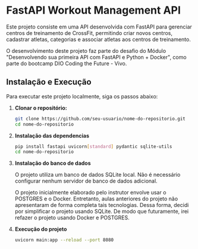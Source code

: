 # FastAPI Workout Management API

Este projeto consiste em uma API desenvolvida com FastAPI para gerenciar centros de treinamento de CrossFit, permitindo criar novos centros, cadastrar atletas, categorias e associar atletas aos centros de treinamento.

O desenvolvimento deste projeto faz parte do desafio do Módulo "Desenvolvendo sua primeira API com FastAPI e Python + Docker", como parte do bootcamp DIO Coding the Future - Vivo.

## Instalação e Execução

Para executar este projeto localmente, siga os passos abaixo:

1. **Clonar o repositório:**

   ```bash
   git clone https://github.com/seu-usuario/nome-do-repositorio.git
   cd nome-do-repositorio

2. **Instalação das dependencias**

   ```bash
   pip install fastapi uvicorn[standard] pydantic sqlite-utils
   cd nome-do-repositorio

3. **Instalação do banco de dados**

    O projeto utiliza um banco de dados SQLite local. Não é necessário configurar nenhum servidor de banco de dados adicional.

    O projeto inicialmente elaborado pelo instrutor envolve usar o POSTGRES e o Docker. Entretanto, aulas anteriores do projeto não apresentaram de forma completa tais tecnologias. Dessa forma, decidi por simplificar o projeto usando SQLite. De modo que futuramente, irei refazer o projeto usando Docker e POSTGRES.

4. **Execução do projeto**

    ```bash
    uvicorn main:app --reload --port 8080


